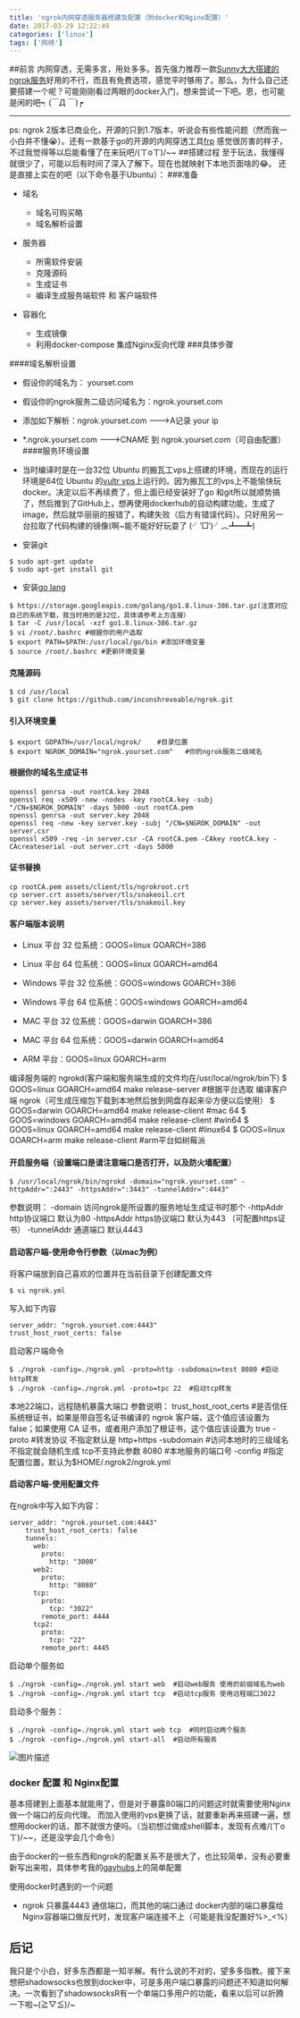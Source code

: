 ```yaml
---
title: 'ngrok内网穿透服务器搭建及配置（附docker和Nginx配置）'
date: 2017-03-29 12:22:49
categories: ['linux']
tags: ['网络']
---
```

##前言
内网穿透，无需多言，用处多多。首先强力推荐一款[Sunny大大搭建的ngrok服务](https://www.ngrok.cc/)好用的不行，而且有免费选项，感觉平时够用了。那么，为什么自己还要搭建一个呢？可能刚刚看过两眼的docker入门，想来尝试一下吧。恩，也可能是闲的吧┑(￣Д ￣)┍


----------


ps: ngrok 2版本已商业化，开源的只到1.7版本，听说会有些性能问题（然而我一小白并不懂😭）。还有一款基于go的开源的内网穿透工具[frp](https://github.com/fatedier/frp) 感觉很厉害的样子，不过我觉得等以后能看懂了在来玩吧/(ㄒoㄒ)/~~
##搭建过程
至于玩法，我懂得就很少了，可能以后有时间了深入了解下。现在也就映射下本地页面啥的😂。
还是直接上实在的吧（以下命令基于Ubuntu）：
###准备
 - 域名
    - 域名可购买略
    - 域名解析设置
 - 服务器

    - 所需软件安装
    - 克隆源码
    - 生成证书
    - 编译生成服务端软件 和 客户端软件
 
 - 容器化
    - 生成镜像
    - 利用docker-compose 集成Nginx反向代理
###具体步骤

####域名解析设置
   - 假设你的域名为： yourset.com
   - 假设你的ngrok服务二级访问域名为：ngrok.yourset.com
   - 添加如下解析：ngrok.yourset.com --->A记录 your ip
   - *.ngrok.yourset.com --->CNAME 到 ngrok.yourset.com（可自由配置）
####服务环境设置

- 当时编译时是在一台32位 Ubuntu 的搬瓦工vps上搭建的环境，而现在的运行环境是64位 Ubuntu 的[vultr vps](http://www.vultr.com/?ref=7123461)上运行的。因为搬瓦工的vps上不能愉快玩docker。决定以后不再续费了，但上面已经安装好了go 和git所以就顺势搞了，然后推到了GitHub上，想再使用dockerhub的自动构建功能，生成了image，然后就华丽丽的报错了，构建失败（后方有错误代码）。只好用另一台拉取了代码构建的镜像(啊~能不能好好玩耍了 (╯‵□′)╯︵┻━┻)
- 安装git
```
$ sudo apt-get update
$ sudo apt-get install git
```
- 安装[go lang](https://golang.org/dl/)
```
$ https://storage.googleapis.com/golang/go1.8.linux-386.tar.gz(注意对应自己的系统下载，我当时用的是32位，具体请参考上方连接）
$ tar -C /usr/local -xzf go1.8.linux-386.tar.gz 
$ vi /root/.bashrc #根据你的用户选取
$ export PATH=$PATH:/usr/local/go/bin #添加环境变量
$ source /root/.bashrc #更新环境变量
```
        
#### 克隆源码
```
$ cd /usr/local
$ git clone https://github.com/inconshreveable/ngrok.git
```
#### 引入环境变量
```
$ export GOPATH=/usr/local/ngrok/    #目录位置
$ export NGROK_DOMAIN="ngrok.yourset.com"   #你的ngrok服务二级域名
```
#### 根据你的域名生成证书
```
openssl genrsa -out rootCA.key 2048
openssl req -x509 -new -nodes -key rootCA.key -subj "/CN=$NGROK_DOMAIN" -days 5000 -out rootCA.pem
openssl genrsa -out server.key 2048
openssl req -new -key server.key -subj "/CN=$NGROK_DOMAIN" -out server.csr
openssl x509 -req -in server.csr -CA rootCA.pem -CAkey rootCA.key -CAcreateserial -out server.crt -days 5000
```
#### 证书替换
```
cp rootCA.pem assets/client/tls/ngrokroot.crt
cp server.crt assets/server/tls/snakeoil.crt
cp server.key assets/server/tls/snakeoil.key
```
#### 客户端版本说明
- Linux 平台 32 位系统：GOOS=linux GOARCH=386
- Linux 平台 64 位系统：GOOS=linux GOARCH=amd64

- Windows 平台 32 位系统：GOOS=windows GOARCH=386
- Windows 平台 64 位系统：GOOS=windows GOARCH=amd64

- MAC 平台 32 位系统：GOOS=darwin GOARCH=386
- MAC 平台 64 位系统：GOOS=darwin GOARCH=amd64

- ARM 平台：GOOS=linux GOARCH=arm
    

编译服务端的 ngrokd(客户端和服务端生成的文件均在/usr/local/ngrok/bin下)
    $ GOOS=linux GOARCH=amd64 make release-server  #根据平台选取
编译客户端 ngrok（可生成压缩包下载到本地然后放到网盘存起来😝方便以后使用）
    $ GOOS=darwin GOARCH=amd64 make release-client  #mac 64
    $ GOOS=windows GOARCH=amd64 make release-client  #win64
    $ GOOS=linux GOARCH=amd64 make release-client  #linux64
    $ GOOS=linux GOARCH=arm make release-client  #arm平台如树莓派
#### 开启服务端（设置端口是请注意端口是否打开，以及防火墙配置）
```
$ /usr/local/ngrok/bin/ngrokd -domain="ngrok.yourset.com" -httpAddr=":2443" -httpsAddr=":3443" -tunnelAddr=":4443"
```
参数说明：
    -domain 访问ngrok是所设置的服务地址生成证书时那个
    -httpAddr http协议端口 默认为80
    -httpsAddr https协议端口 默认为443 （可配置https证书）
    -tunnelAddr 通道端口 默认4443
    
#### 启动客户端-使用命令行参数（以mac为例）
将客户端放到自己喜欢的位置并在当前目录下创建配置文件
```
$ vi ngrok.yml
```
写入如下内容
```
server_addr: "ngrok.yourset.com:4443"
trust_host_root_certs: false
```
启动客户端命令
```
$ ./ngrok -config=./ngrok.yml -proto=http -subdomain=test 8080 #启动http转发
$ ./ngrok -config=./ngrok.yml -proto=tpc 22  #启动tcp转发 
```
本地22端口，远程随机暴露大端口
参数说明：
    trust_host_root_certs #是否信任系统根证书，如果是带自签名证书编译的 ngrok 客户端，这个值应该设置为 false；如果使用 CA 证书，或者用户添加了根证书，这个值应该设置为 true
    -proto     #转发协议 不指定默认是 http+https
    -subdomain #访问本地时的三级域名 不指定就会随机生成 tcp不支持此参数
    8080       #本地服务的端口号
    -config    #指定配置位置，默认为$HOME/.ngrok2/ngrok.yml
        
#### 启动客户端-使用配置文件
在ngrok中写入如下内容：
```
server_addr: "ngrok.yourset.com:4443"
    trust_host_root_certs: false
    tunnels:
      web:
        proto:
          http: "3000"
      web2:
        proto:
          http: "8080"
      tcp:
        proto:
          tcp: "3022"
        remote_port: 4444
      tcp2:
        proto:
          tcp: "22"
        remote_port: 4445
```
启动单个服务如 
```
$ ./ngrok -config=./ngrok.yml start web  #启动web服务 使用的前缀域名为web
$ ./ngrok -config=./ngrok.yml start tcp  #启动tcp服务 使用远程端口3022
```
启动多个服务：
```
$ ./ngrok -config=./ngrok.yml start web tcp  #同时启动两个服务
$ ./ngrok -config=./ngrok.yml start-all  #启动所有服务
```
![图片描述][1]

### docker 配置 和 Nginx配置
基本搭建到上面基本就能用了，但是对于暴露80端口的问题这时就需要使用Nginx做一个端口的反向代理。
而加入使用的vps更换了话，就要重新再来搭建一遍，想想用docker的话，那不就很方便吗。（当初想过做成shell脚本，发现有点难/(ㄒoㄒ)/~~，还是没学会几个命令）

由于docker的一些东西和ngrok的配置关系不是很大了，也比较简单，没有必要重新写出来啦，具体参考我的[gayhubs](https://github.com/Mr-six/mydocker)上的简单配置

使用docker时遇到的一个问题
  - ngrok 只暴露4443 通信端口，而其他的端口通过 docker内部的端口暴露给Nginx容器端口做反代时，发现客户端连接不上（可能是我没配置好%>_<%）

## 后记
我只是个小白，好多东西都是一知半解。有什么说的不对的，望多多指教。接下来想把shadowsocks也放到docker中，可是多用户端口暴露的问题还不知道如何解决。一次看到了shadowsocksR有一个单端口多用户的功能，看来以后可以折腾一下啦~\(≧▽≦)/~


    
    
    
    


  [1]: https://segmentfault.com/img/bVLpF7?w=1420&h=496
